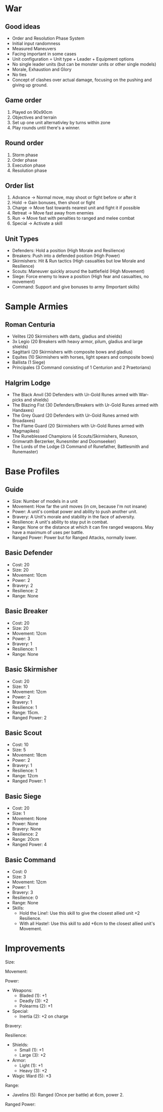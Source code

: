 # War

## Good ideas

- Order and Resolution Phase System
- Initial input randomness
- Measured Maneuvers
- Facing important in some cases
- Unit configuration = Unit type + Leader + Equipment options
- No single leader units (but can be monster units or other single models)
- Morale, Exhaustion and Glory
- No ties
- Concept of clashes over actual damage, focusing on the pushing and giving up ground.

## Game order

1. Played on 90x90cm
2. Objectives and terrain
3. Set up one unit alternativley by turns within zone
4. Play rounds until there's a winner.

## Round order

1. Storm phase
2. Order phase
3. Execution phase
4. Resolution phase

## Order list

1. Advance -> Normal move, may shoot or fight before or after it
2. Hold -> Gain bonuses, then shoot or fight
3. Charge -> Move fast towards nearest unit and fight it if possible
4. Retreat -> Move fast away from enemies
5. Run -> Move fast with penalties to ranged and melee combat
6. Special -> Activate a skill

## Unit Types

- Defenders: Hold a position (High Morale and Resilience)
- Breakers: Push into a defended position (High Power)
- Skirmishers: Hit & Run tactics (High casualties but low Morale and Resilience)
- Scouts: Maneuver quickly around the battlefield (High Movement)
- Siege: Force enemy to leave a position (High fear and casualties, no movement)
- Command: Support and give bonuses to army (Important skills)

# Sample Armies

## Roman Centuria

- Velites (20 Skirmishers with darts, gladius and shields)
- 3x Legio (20 Breakers with heavy armor, pilum, gladius and large shields)
- Sagittarii (20 Skirmishers with composite bows and gladius)
- Equites (10 Skirmishers with horses, light spears and composite bows)
- Ballista (1 Siege)
- Principales (3 Command consisting of 1 Centurion and 2 Praetorians)

## Halgrim Lodge

- The Black Anvil (30 Defenders with Ur-Gold Runes armed with War-picks and shields)
- The Blazing Fist (30 Defenders/Breakers with Ur-Gold Runes armed with Handaxes)
- The Grey Guard (20 Defenders with Ur-Gold Runes armed with Broadaxes)
- The Flame Guard (20 Skirmishers with Ur-Gold Runes armed with Magmapikes)
- The Runeblessed Champions (4 Scouts/Skirmishers, Runeson, Grimwrath Berzerker, Runesmiter and Doomseeker)
- The Lords of the Lodge (3 Command of Runefather, Battlesmith and Runemaster)

# Base Profiles

## Guide

- Size: Number of models in a unit
- Movement: How far the unit moves (in cm, because I'm not insane)
- Power: A unit's combat power and ability to push another unit.
- Bravery: A Unit's morale and stability in the face of adversity.
- Resilience: A unit's ability to stay put in combat.
- Range: None or the distance at which it can fire ranged weapons. May have a maximum of uses per battle.
- Ranged Power: Power but for Ranged Attacks, normally lower.

## Basic Defender

- Cost: 20
- Size: 20
- Movement: 10cm
- Power: 2
- Bravery: 2
- Resilience: 2
- Range: None

## Basic Breaker

- Cost: 20
- Size: 20
- Movement: 12cm
- Power: 3
- Bravery: 1
- Resilience: 1
- Range: None

## Basic Skirmisher

- Cost: 20
- Size: 10
- Movement: 12cm
- Power: 2
- Bravery: 1
- Resilience: 1
- Range: 15cm.
- Ranged Power: 2

## Basic Scout

- Cost: 10
- Size: 5
- Movement: 18cm
- Power: 2
- Bravery: 1
- Resilience: 1
- Range: 12cm
- Ranged Power: 1

## Basic Siege

- Cost: 20
- Size: 1
- Movement: None
- Power: None
- Bravery: None
- Resilience: 2
- Range: 20cm
- Ranged Power: 4

## Basic Command

- Cost: 0
- Size: 3
- Movement: 12cm
- Power: 1
- Bravery: 3
- Resilience: 0
- Range: None
- Skills:
	- Hold the Line!: Use this skill to give the closest allied unit +2 Resilience.
	- With all Haste!: Use this skill to add +6cm to the closest allied unit's Movement.

# Improvements

Size:

Movement:

Power:
- Weapons:
	- Bladed (1): +1
	- Deadly (3): +2
	- Polearms (2): +1
- Special:
	- Inertia (2): +2 on charge

Bravery:

Resilience:
- Shields:
	- Small (1): +1
	- Large (3): +2
- Armor:
	- Light (1): +1
	- Heavy (3): +2
- Wagic Ward (5): +3

Range: 
- Javelins (5): Ranged (Once per battle) at 6cm, power 2.

Ranged Power:
